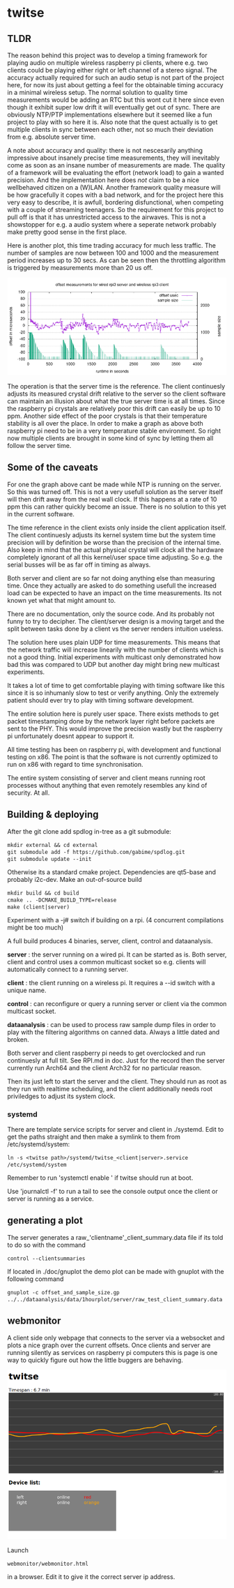 

# twitse

## TLDR
The reason behind this project was to develop a timing framework for playing audio on multiple wireless raspberry pi clients, where e.g. two clients could be playing either right or left channel of a stereo signal. The accuracy actually required for such an audio setup is not part of the project here, for now its just about getting a feel for the obtainable timing accuracy in a minimal wireless setup.
The normal solution to quality time measurements would be adding an RTC but this wont cut it here since even though it exhibit super low drift it will eventually get out of sync. There are obviously NTP/PTP implementations elsewhere but it seemed like a fun project to play with so here it is. Also note that the quest actually is to get multiple clients in sync between each other, not so much their deviation from e.g. absolute server time. 

A note about accuracy and quality: there is not nescesarily anything impressive about insanely precise time measurements, they will inevitably come as soon as an insane number of measurements are made. The quality of a framework will be evaluating the effort (network load) to gain a wanted precision. And the implementation here does _not_ claim to be a nice wellbehaved citizen on a (W)LAN. Another framework quality measure will be how gracefully it copes with a bad network, and for the project here this very easy to describe, it is awfull, bordering disfunctional, when competing with a couple of streaming teenagers. So the requirement for this project to pull off is that it has unrestricted access to the airwaves. This is not a showstopper for e.g. a audio system where a seperate network probably make pretty good sense in the first place.

Here is another plot, this time trading accuracy for much less traffic. The number of samples are now between 100 and 1000 and the measurement period increases up to 30 secs. As can be seen then the throttling algorithm is triggered by measurements more than 20 us off.

<p align="center"><img src="../dataanalysis/data/1hour_throttle_on/server/plot.png"></p>

The operation is that the server time is the reference. The client continuesly adjusts its measured crystal drift relative to the server so the client software can maintain an illusion about what the true server time is at all times. Since the raspberry pi crystals are relatively poor this drift can easily be up to 10 ppm. Another side effect of the poor crystals is that their temperature stability is all over the place. In order to make a graph as above both raspberry pi need to be in a very temperature stable environment. So right now multiple clients are brought in some kind of sync by letting them all follow the server time.


## Some of the caveats
For one the graph above cant be made while NTP is running on the server. So this was turned off. This is not a very usefull solution as the server itself will then drift away from the real wall clock. If this happens at a rate of 10 ppm this can rather quickly become an issue. There is no solution to this yet in the current software.

The time reference in the client exists only inside the client application itself. The client continuesly adjusts its kernel system time but the system time precision will by definition be worse than the precision of the internal time. Also keep in mind that the actual physical crystal will clock all the hardware completely ignorant of all this kernel/user space time adjusting. So e.g. the serial busses will be as far off in timing as always.

Both server and client are so far not doing anything else than measuring time. Once they actually are asked to do something usefull the increased load can be expected to have an impact on the time measurements. Its not known yet what that might amount to.

There are no documentation, only the source code. And its probably not funny to try to decipher. The client/server design is a moving target and the split between tasks done by a client vs the server renders intuition useless.

The solution here uses plain UDP for time measurements. This means that the network traffic will increase linearily with the number of clients which is not a good thing. Initial experiments with multicast only demonstrated how bad this was compared to UDP but another day might bring new multicast experiments.

It takes a lot of time to get comfortable playing with timing software like this since it is so inhumanly slow to test or verify anything. Only the extremely patient should ever try to play with timing software development.

The entire solution here is purely user space. There exists methods to get packet timestamping done by the network layer right before packets are sent to the PHY. This would improve the precision wastly but the raspberry pi unfortunately doesnt appear to support it.

All time testing has been on raspberry pi, with development and functional testing on x86. The point is that the software is not currently optimized to run on x86 with regard to time synchronisation.

The entire system consisting of server and client means running root processes without anything that even remotely resembles any kind of security. At all.

## Building & deploying

After the git clone add spdlog in-tree as a git submodule:

    mkdir external && cd external
    git submodule add -f https://github.com/gabime/spdlog.git
    git submodule update --init
    

Otherwise its a standard cmake project. Dependencies are qt5-base and  probably i2c-dev. Make an out-of-source build

    mkdir build && cd build
    cmake .. -DCMAKE_BUILD_TYPE=release
    make (client|server)
    
Experiment with a -j# switch if building on a rpi. (4 concurrent compilations might be too much)

A full build produces 4 binaries, server, client, control and dataanalysis.

**server** : the server running on a wired pi. It can be started as is. Both server, client and control uses a common multicast socket so e.g. clients will automatically connect to a running server.

**client** : the client running on a wireless pi. It requires a --id switch with a unique name.

**control** : can reconfigure or query a running server or client via the common multicast socket.

**dataanalysis** : can be used to process raw sample dump files in order to play with the filtering algorithms on canned data. Always a little dated and broken.

Both server and client raspberry pi needs to get overclocked and run continuesly at full tilt. See RPI.md in doc. Just for the record then the server currently run Arch64 and the client Arch32 for no particular reason.

Then its just left to start the server and the client. They should run as root as they run with realtime scheduling, and the client additionally needs root priviledges to adjust its system clock.

### systemd 

There are template service scripts for server and client in ./systemd. Edit to get the paths straight and then make a symlink to them from /etc/systemd/system:

    ln -s <twitse path>/systemd/twitse_<client|server>.service /etc/systemd/system
    
Remember to run 'systemctl enable <service>' if twitse should run at boot.

Use 'journalctl -f' to run a tail to see the console output once the client or server is running as a service.


## generating a plot

The server generates a raw_'clientname'_client_summary.data file if its told to do so with the command

    control --clientsummaries
If located in ./doc/gnuplot the demo plot can be made with gnuplot with the following command

    gnuplot -c offset_and_sample_size.gp ../../dataanalysis/data/1hourplot/server/raw_test_client_summary.data

## webmonitor

A client side only webpage that connects to the server via a websocket and plots a nice graph over the current offsets. Once clients and server are running silently as services on raspberry pi computers this is page is one way to quickly figure out how the little buggers are behaving.

<p align="center"><img src="images/webmonitor.png"></p>

Launch

    webmonitor/webmonitor.html
    
in a browser. Edit it to give it the correct server ip address.

